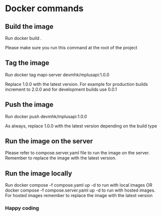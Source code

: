 # Docker commands

## Build the image

Run docker build .

Please make sure you run this command at the root of the project

## Tag the image

Run docker tag mapi-server devmhk/mplusapi:1.0.0

Replace 1.0.0 with the latest version. For example for production builds increment to 2.0.0 and for development builds use 0.0.1

## Push the image

Run docker push devmhk/mplusapi:1.0.0

As always, replace 1.0.0 with the latest version depending on the build type

## Run the image on the server

Please refer to compose.server.yaml file to run the image on the server. Remember to replace the image with the latest version.

## Run the image locally

Run docker compose -f compose.yaml up -d to run with local images
OR docker compose -f compose.server.yaml up -d to run with hosted images. For hosted images remember to replace the image with the latest version

### Happy coding
